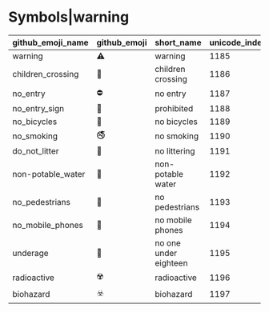 # Symbols|warning

|github_emoji_name|github_emoji|short_name|unicode_index|
|---|---|---|---|
|warning|:warning:|warning|1185|
|children_crossing|:children_crossing:|children crossing|1186|
|no_entry|:no_entry:|no entry|1187|
|no_entry_sign|:no_entry_sign:|prohibited|1188|
|no_bicycles|:no_bicycles:|no bicycles|1189|
|no_smoking|:no_smoking:|no smoking|1190|
|do_not_litter|:do_not_litter:|no littering|1191|
|non-potable_water|:non-potable_water:|non-potable water|1192|
|no_pedestrians|:no_pedestrians:|no pedestrians|1193|
|no_mobile_phones|:no_mobile_phones:|no mobile phones|1194|
|underage|:underage:|no one under eighteen|1195|
|radioactive|:radioactive:|radioactive|1196|
|biohazard|:biohazard:|biohazard|1197|
